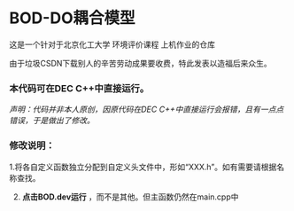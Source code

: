 # BOD-DO耦合模型

这是一个针对于北京化工大学 环境评价课程 上机作业的仓库

由于垃圾CSDN下载别人的辛苦劳动成果要收费，特此发表以造福后来众生。

### 本代码可在DEC C++中直接运行。


 _声明：代码并非本人原创，因原代码在DEC C++中直接运行会报错，且有一点点错误，于是做出了修改。_ 


### 修改说明：


1.将各自定义函数独立分配到自定义头文件中，形如“XXX.h”。如有需要请根据名称查找。

2. **点击BOD.dev运行** ，而不是其他。但主函数仍然在main.cpp中
